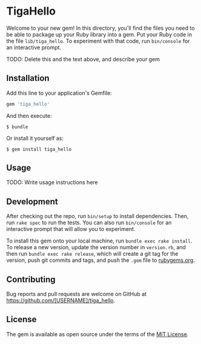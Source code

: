 # TigaHello

Welcome to your new gem! In this directory, you'll find the files you need to be able to package up your Ruby library into a gem. Put your Ruby code in the file `lib/tiga_hello`. To experiment with that code, run `bin/console` for an interactive prompt.

TODO: Delete this and the text above, and describe your gem

## Installation

Add this line to your application's Gemfile:

```ruby
gem 'tiga_hello'
```

And then execute:

    $ bundle

Or install it yourself as:

    $ gem install tiga_hello

## Usage

TODO: Write usage instructions here

## Development

After checking out the repo, run `bin/setup` to install dependencies. Then, run `rake spec` to run the tests. You can also run `bin/console` for an interactive prompt that will allow you to experiment.

To install this gem onto your local machine, run `bundle exec rake install`. To release a new version, update the version number in `version.rb`, and then run `bundle exec rake release`, which will create a git tag for the version, push git commits and tags, and push the `.gem` file to [rubygems.org](https://rubygems.org).

## Contributing

Bug reports and pull requests are welcome on GitHub at https://github.com/[USERNAME]/tiga_hello.

## License

The gem is available as open source under the terms of the [MIT License](https://opensource.org/licenses/MIT).
